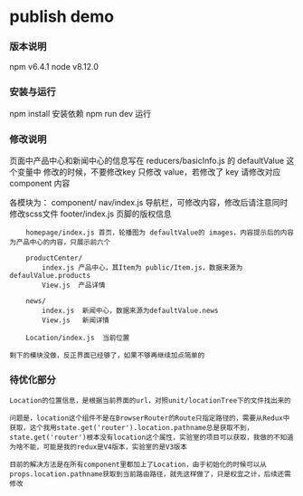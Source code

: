 # publish demo

### 版本说明
npm v6.4.1
node v8.12.0

### 安装与运行
npm install 安装依赖
npm run dev 运行

### 修改说明

页面中产品中心和新闻中心的信息写在 reducers/basicInfo.js 的 defaultValue 这个变量中
修改的时候，不要修改key 只修改 value，若修改了 key 请修改对应 component 内容

各模块为：
    component/
        nav/index.js  导航栏，可修改内容，修改后请注意同时修改scss文件
        footer/index.js  页脚的版权信息

        homepage/index.js 首页，轮播图为 defaultValue的 images，内容提示后的内容为产品中心的内容，只展示前六个

        productCenter/
            index.js 产品中心，其Item为 public/Item.js，数据来源为defaulValue.products
            View.js  产品详情

        news/
            index.js  新闻中心，数据来源为defaultValue.news
            View.js   新闻详情

        Location/index.js  当前位置

    剩下的模块没做，反正界面已经够了，如果不够再继续加点简单的

### 待优化部分

    Location的位置信息，是根据当前界面的url，对照unit/locationTree下的文件找出来的

    问题是，location这个组件不是在BrowserRouter的Route只指定路径的，需要从Redux中获取，这个我用state.get('router').location.pathname总是获取不到，state.get('router')根本没有location这个属性，实验室的项目可以获取，我做的不知道为啥不能，可能是我的redux是V4版本，实验室的是V3版本

    目前的解决方法是在所有component里都加上了Location，由于初始化的时候可以从props.location.pathname获取到当前路由路径，就先这样做了，只是权宜之计，后续还需修改